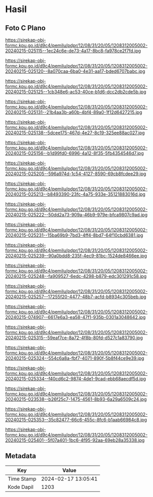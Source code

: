 # Hasil

## Foto C Plano

https://sirekap-obj-formc.kpu.go.id/d9c4/pemilu/pdpr/12/08/31/20/05/1208312005002-20240215-025115--1ec24c6e-de73-4a17-8bc8-fa978ce2f7fd.jpg

https://sirekap-obj-formc.kpu.go.id/d9c4/pemilu/pdpr/12/08/31/20/05/1208312005002-20240215-025120--8a070caa-6ba0-4e31-aa17-bded6707babc.jpg

https://sirekap-obj-formc.kpu.go.id/d9c4/pemilu/pdpr/12/08/31/20/05/1208312005002-20240215-025125--1cb348e6-ac53-40ce-b1d6-dcc2db2cde5b.jpg

https://sirekap-obj-formc.kpu.go.id/d9c4/pemilu/pdpr/12/08/31/20/05/1208312005002-20240215-025131--21b4aa3b-a60b-4bf4-89a0-1f12d6427215.jpg

https://sirekap-obj-formc.kpu.go.id/d9c4/pemilu/pdpr/12/08/31/20/05/1208312005002-20240215-025138--5dcee175-467d-4e27-8c19-325ee88ac027.jpg

https://sirekap-obj-formc.kpu.go.id/d9c4/pemilu/pdpr/12/08/31/20/05/1208312005002-20240215-025156--b1d99fd0-6996-4a12-8f35-5fb4354546d7.jpg

https://sirekap-obj-formc.kpu.go.id/d9c4/pemilu/pdpr/12/08/31/20/05/1208312005002-20240215-025205--596a974d-1c54-4127-8590-69cb8fcdee29.jpg

https://sirekap-obj-formc.kpu.go.id/d9c4/pemilu/pdpr/12/08/31/20/05/1208312005002-20240215-025213--b8493390-23fc-4a75-933e-35121883016d.jpg

https://sirekap-obj-formc.kpu.go.id/d9c4/pemilu/pdpr/12/08/31/20/05/1208312005002-20240215-025222--50dd2a73-909a-46b9-979e-bfca9807c9ad.jpg

https://sirekap-obj-formc.kpu.go.id/d9c4/pemilu/pdpr/12/08/31/20/05/1208312005002-20240215-025231--15ba69b9-7bd3-4ff4-8bd7-64f10cbd6381.jpg

https://sirekap-obj-formc.kpu.go.id/d9c4/pemilu/pdpr/12/08/31/20/05/1208312005002-20240215-025239--90a0bdd8-235f-4ec9-81bc-1524de8466ee.jpg

https://sirekap-obj-formc.kpu.go.id/d9c4/pemilu/pdpr/12/08/31/20/05/1208312005002-20240215-025248--fa909527-6edc-4298-b879-edc301291c58.jpg

https://sirekap-obj-formc.kpu.go.id/d9c4/pemilu/pdpr/12/08/31/20/05/1208312005002-20240215-025257--17255f20-4477-48b7-acfd-b8934c305beb.jpg

https://sirekap-obj-formc.kpu.go.id/d9c4/pemilu/pdpr/12/08/31/20/05/1208312005002-20240215-074907--6617e6a3-ea58-47f1-935b-0301a3048642.jpg

https://sirekap-obj-formc.kpu.go.id/d9c4/pemilu/pdpr/12/08/31/20/05/1208312005002-20240215-025315--59eaf7ce-8a72-4f8b-80fd-d527c1a83790.jpg

https://sirekap-obj-formc.kpu.go.id/d9c4/pemilu/pdpr/12/08/31/20/05/1208312005002-20240215-025324--554c6a8a-fbf7-4071-890f-5b8f44ce9e39.jpg

https://sirekap-obj-formc.kpu.go.id/d9c4/pemilu/pdpr/12/08/31/20/05/1208312005002-20240215-025334--f40cd6c2-9874-4de1-9cad-ebb68aecdf5d.jpg

https://sirekap-obj-formc.kpu.go.id/d9c4/pemilu/pdpr/12/08/31/20/05/1208312005002-20240215-023538--b26f25c7-1475-4561-8b93-6a29a6509c24.jpg

https://sirekap-obj-formc.kpu.go.id/d9c4/pemilu/pdpr/12/08/31/20/05/1208312005002-20240215-025353--35c82477-66c6-455c-8fc6-b1aab66984c8.jpg

https://sirekap-obj-formc.kpu.go.id/d9c4/pemilu/pdpr/12/08/31/20/05/1208312005002-20240215-025401--5f07a401-1bc6-4f95-92aa-69eb28a35338.jpg


## Metadata

| Key        | Value               |
| ---------- | ------------------- |
| Time Stamp | 2024-02-17 13:05:41 |
| Kode Dapil | 1203                |



